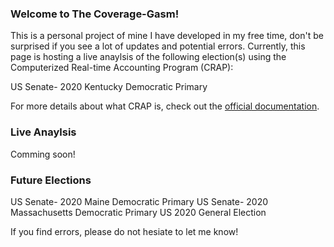 ### Welcome to The Coverage-Gasm!
This is a personal project of mine I have developed in my free time, don't be surprised if you see a lot of updates and potential errors. Currently, this page is hosting a live anaylsis of the following election(s) using the Computerized Real-time Accounting Program (CRAP):

US Senate- 2020 Kentucky Democratic Primary

For more details about what CRAP is, check out the [official documentation](https://docs.google.com/document/d/1JwVihLW2GugDK3el7i5EdO03wT124_zcrKv4sPQvE_8/edit?usp=sharing).

### Live Anaylsis
Comming soon!

### Future Elections
US Senate- 2020 Maine Democratic Primary
US Senate- 2020 Massachusetts Democratic Primary
US 2020 General Election

If you find errors, please do not hesiate to let me know!

